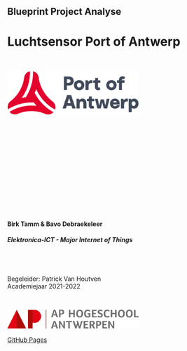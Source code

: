 #

## Blueprint Project Analyse

# Luchtsensor Port of Antwerp

<br>

<img src="./Pictures/Graphics/PortOfAntwerp_logo.png" width="300px"><br>

<br>
<br>
<br>
<br>
<br>
<br>
<br>
<br>
<br>
<br>
<br>
<br>

#### Birk Tamm & Bavo Debraekeleer

##### Elektronica-ICT - Major Internet of Things

<br>
<br>

Begeleider: Patrick Van Houtven<br>
Academiejaar 2021-2022

<br>

<img src="./Pictures/Graphics/AP_logo_basis_rgb.png" width="300px"><br>

<a href="https://ap-project-analysis-2it-iot-1tvt-iot.github.io/bavo-birk-docs-luchtsensor/#/">GitHub Pages</a><br>

<div style="page-break-after: always"></div>